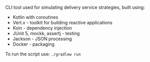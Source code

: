 CLI tool used for simulating delivery service strategies, built using:
* Kotlin with coroutines
* Vert.x - toolkit for building reactive applications
* Koin - dependency injection 
* JUnit 5, mockk, assertj - testing
* Jackson - JSON processing
* Docker - packaging

To run the script use: 
`./gradlew run`
